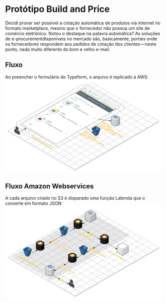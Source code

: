 # Protótipo Build and Price
Decidi provar ser possível a cotação automática de produtos via internet no formato marketplace, mesmo que o fornecedor não possua um site de comércio eletrônico.
Notou o destaque na palavra automática? As soluções de e-procurementdisponíveis no mercado são, basicamente, portais onde os fornecedores respondem aos pedidos de cotação dos clientes — neste ponto, nada muito diferente do bom e velho e-mail.
## Fluxo
Ao preencher o formulário do Typeform, o arquivo é replicado à AWS:
![Workflow Zapier](01-workflow-site.png)

## Fluxo Amazon Webservices
A cada arquivo criado no S3 é disparado uma função Labmda que o converte em formato JSON:
![Workflow AWS](05-workflow-aws.png)